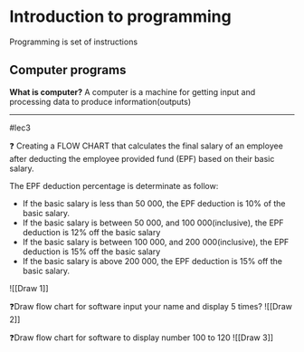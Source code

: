 # Introduction to programming
Programming is set of instructions

## Computer programs

**What is computer?**
A computer is a machine for getting input and processing data to produce information(outputs)


---
#lec3

❓ Creating a FLOW CHART that calculates the final salary of an employee after deducting the employee provided fund (EPF) based on their basic salary. 

The EPF deduction percentage is determinate as follow: 
- If the basic salary is less than 50 000, the EPF deduction is 10% of the basic salary. 
- If the basic salary is between 50 000, and 100 000(inclusive), the EPF deduction is 12% off the basic salary 
- If the basic salary is between 100 000, and 200 000(inclusive), the EPF deduction is 15% off the basic salary
- If the basic salary is above 200 000, the EPF deduction is 15% off the basic salary.

![[Draw 1]]

❓Draw flow chart for software input your name and display 5 times? 
![[Draw 2]]

❓Draw flow chart for software to display number 100 to 120
![[Draw 3]]

